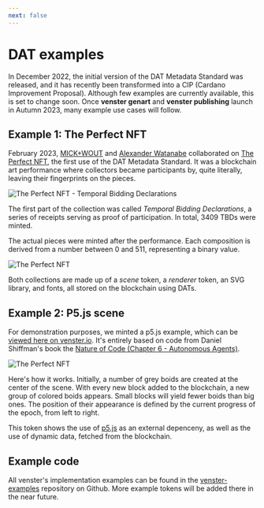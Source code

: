 ```yaml
---
next: false
---
```


# DAT examples

In December 2022, the initial version of the DAT Metadata Standard was released, and it has recently been transformed into a CIP (Cardano Improvement Proposal). Although few examples are currently available, this is set to change soon. Once **venster genart** and **venster publishing** launch in Autumn 2023, many example use cases will follow.

## Example 1: **The Perfect NFT**

February 2023, [MICK+WOUT](https://mick-wout.com/) and [Alexander Watanabe](https://twitter.com/monad_alexander/) collaborated on [The Perfect NFT](https://theperfectnft.art/), the first use of the DAT Metadata Standard. It was a blockchain art performance where collectors became participants by, quite literally, leaving their fingerprints on the pieces.

![The Perfect NFT - Temporal Bidding Declarations](/dats/examples/tpn-tbd-banner-fs8.png)

The first part of the collection was called _Temporal Bidding Declarations_, a series of receipts serving as proof of participation. In total, 3409 TBDs were minted.

The actual pieces were minted after the performance. Each composition is derived from a number between 0 and 511, representing a binary value.

![The Perfect NFT](/dats/examples/tpb-banner-fs8.png)

Both collections are made up of a _scene_ token, a _renderer_ token, an SVG library, and fonts, all stored on the blockchain using DATs.

## Example 2: **P5.js scene**

For demonstration purposes, we minted a p5.js example, which can be [viewed here on venster.io](https://preprod.venster.io/assets/asset1mtku0ddylzrqu7tzmll3q9zq62t28vfkn8rvp3). It's entirely based on code from Daniel Shiffman's book the [Nature of Code (Chapter 6 - Autonomous Agents)](https://natureofcode.com/book/chapter-6-autonomous-agents/).

![The Perfect NFT](/dats/examples/p5js-flock.png)

Here's how it works. Initially, a number of grey boids are created at the center of the scene. With every new block added to the blockchain, a new group of colored boids appears. Small blocks will yield fewer boids than big ones. The position of their appearance is defined by the current progress of the epoch, from left to right.

This token shows the use of [p5.js](https://p5js.org/) as an external depenceny, as well as the use of dynamic data, fetched from the blockchain.

## Example code

All venster's implementation examples can be found in the [venster-examples](https://github.com/venster-io/venster-examples) repository on Github. More example tokens will be added there in the near future.
